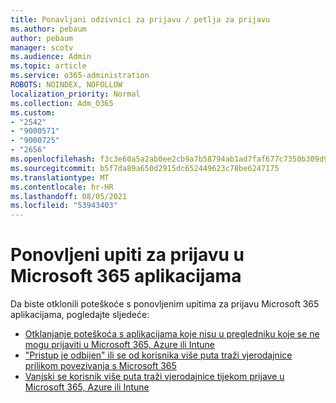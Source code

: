 ```yaml
---
title: Ponavljani odzivnici za prijavu / petlja za prijavu
ms.author: pebaum
author: pebaum
manager: scotv
ms.audience: Admin
ms.topic: article
ms.service: o365-administration
ROBOTS: NOINDEX, NOFOLLOW
localization_priority: Normal
ms.collection: Adm_O365
ms.custom:
- "2542"
- "9000571"
- "9000725"
- "2656"
ms.openlocfilehash: f3c3e60a5a2ab0ee2cb9a7b58794ab1ad7faf677c7350b309d968a282db43772
ms.sourcegitcommit: b5f7da89a650d2915dc652449623c78be6247175
ms.translationtype: MT
ms.contentlocale: hr-HR
ms.lasthandoff: 08/05/2021
ms.locfileid: "53943403"
---
```

# <a name="repeated-sign-in-prompts-in-microsoft-365-apps"></a>Ponovljeni upiti za prijavu u Microsoft 365 aplikacijama

Da biste otklonili poteškoće s ponovljenim upitima za prijavu Microsoft 365 aplikacijama, pogledajte sljedeće:

- [Otklanjanje poteškoća s aplikacijama koje nisu u pregledniku koje se ne mogu prijaviti u Microsoft 365, Azure ili Intune](https://support.office.com/article/how-to-troubleshoot-non-browser-apps-that-can-t-sign-in-to-office-365-azure-or-intune-3ba1b268-66f6-462c-b0e5-070f5c2603c1)
- ["Pristup je odbijen" ili se od korisnika više puta traži vjerodajnice prilikom povezivanja s Microsoft 365](https://docs.microsoft.com/office365/troubleshoot/security/access-denied-when-connect-to-office-365)
- [Vanjski se korisnik više puta traži vjerodajnice tijekom prijave u Microsoft 365, Azure ili Intune](https://docs.microsoft.com/office365/troubleshoot/authentication/federated-user-repeatedly-prompted-for-credentials)

